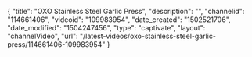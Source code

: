 {
    "title": "OXO Stainless Steel Garlic Press",
    "description": "",
    "channelid": "114661406",
    "videoid": "109983954",
    "date_created": "1502521706",
    "date_modified": "1504247456",
    "type": "captivate",
    "layout": "channelVideo",
    "url": "\/latest-videos\/oxo-stainless-steel-garlic-press\/114661406-109983954"
}